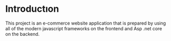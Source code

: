 # Introductıon

This project is an e-commerce website application that is prepared by using all of the modern javascript frameworks on the frontend and Asp .net core on the backend.
